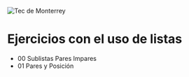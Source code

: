 
![Tec de Monterrey](images/logotecmty.png)
# Ejercicios con el uso de listas

- 00 Sublistas Pares Impares
- 01 Pares y Posición
